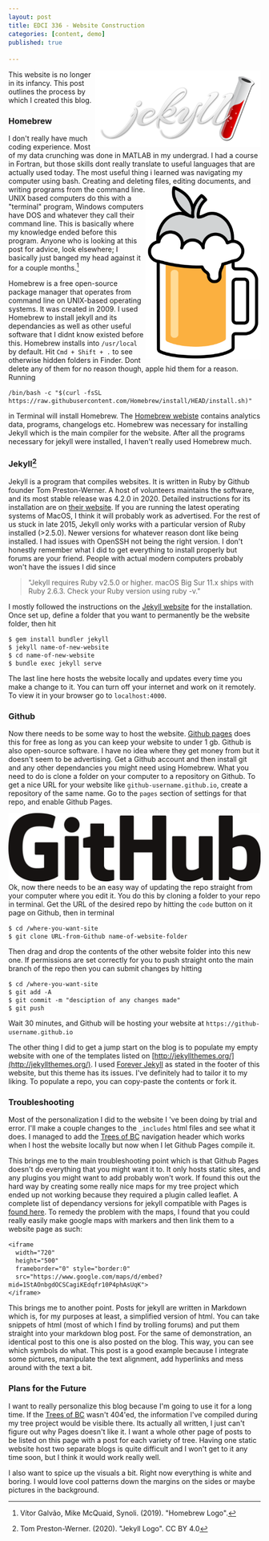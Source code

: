```yaml
---
layout: post
title: EDCI 336 - Website Construction
categories: [content, demo]
published: true

---
```

<img src="/assets/jekyllreflection/jekyll.png" align="right" width="330px"/>
This website is no longer in its infancy. This post outlines the process by which I created this blog.

### Homebrew

I don't really have much coding experience. Most of my data crunching was done in MATLAB in my undergrad. I had a course in Fortran, but those skills dont really translate to useful languages that are actually used today. The most useful thing i learned was navigating my computer using bash. Creating and deleting files, editing documents, and writing programs from the command line.<img src="/assets/jekyllreflection/homebrew.png" align="right" width="230px"/>UNIX based computers do this with a "terminal" program, Windows computers have DOS and whatever they call their command line. This is basically where my knowledge ended before this program. Anyone who is looking at this post for advice, look elsewhere; I basically just banged my head against it for a couple months.[^1]

Homebrew is a free open-source package manager that operates from command line on UNIX-based operating systems. It was created in 2009. I used Homebrew to install jekyll and its dependancies as well as other useful software that I didnt know existed before this. Homebrew installs into ``/usr/local`` by default. Hit ``Cmd + Shift + .`` to see otherwise hidden folders in Finder. Dont delete any of them for no reason though, apple hid them for a reason. Running
```
/bin/bash -c "$(curl -fsSL https://raw.githubusercontent.com/Homebrew/install/HEAD/install.sh)"
```
in Terminal will install Homebrew. The [Homebrew webiste](https://brew.sh/) contains analytics data, programs, changelogs etc. Homebrew was necessary for installing Jekyll which is the main compiler for the website. After all the programs necessary for jekyll were installed, I haven't really used Homebrew much.

### Jekyll[^2]

Jekyll is a program that compiles websites. It is written in Ruby by Github founder Tom Preston-Werner. A host of volunteers maintains the software, and its most stable release was 4.2.0 in 2020. Detailed instructions for its installation are on [their website](https://jekyllrb.com/docs/). If you are running the latest operating systems of MacOS, I think it will probably work as advertised. For the rest of us stuck in late 2015, Jekyll only works with a particular version of Ruby installed (>2.5.0). Newer versions for whatever reason dont like being installed. I had issues with OpenSSH not being the right version. I don't honestly remember what I did to get everything to install properly but forums are your friend. People with actual modern computers probably won't have the issues I did since

>"Jekyll requires Ruby v2.5.0 or higher. macOS Big Sur 11.x ships with Ruby 2.6.3. Check your Ruby version using ruby -v."

I mostly followed the instructions on the [Jekyll website](https://jekyllrb.com/docs/installation/macos/) for the installation. Once set up, define a folder that you want to permanently be the website folder, then hit 

```
$ gem install bundler jekyll
$ jekyll name-of-new-website
$ cd name-of-new-website
$ bundle exec jekyll serve
```
The last line here hosts the website locally and updates every time you make a change to it. You can turn off your internet and work on it remotely. To view it in your browser go to `localhost:4000`.

### Github

Now there needs to be some way to host the website. [Github pages](https://pages.github.com/) does this for free as long as you can keep your website to under 1 gb. Github is also open-source software. I have no idea where they get money from but it doesn't seem to be advertising. Get a Github account and then install git and any other dependancies you might need using Homebrew. What you need to do is clone a folder on your computer to a repository on Github. To get a nice URL for your website like `github-username.github.io`, create a repository of the same name. Go to the `pages` section of settings for that repo, and enable Github Pages.
<br>

![fsdf](/assets/jekyllreflection/github.png)
<br>
Ok, now there needs to be an easy way of updating the repo straight from your computer where you edit it. You do this by cloning a folder to your repo in terminal. Get the URL of the desired repo by hitting the `code` button on it page on Github, then in terminal
```
$ cd /where-you-want-site
$ git clone URL-from-Github name-of-website-folder
```
Then drag and drop the contents of the other website folder into this new one. If permissions are set correctly for you to push straight onto the main branch of the repo then you can submit changes by hitting
```
$ cd /where-you-want-site
$ git add -A
$ git commit -m "desciption of any changes made"
$ git push
```
Wait 30 minutes, and Github will be hosting your website at `https://github-username.github.io`

The other thing I did to get a jump start on the blog is to populate my empty website with one of the templates listed on [http://jekyllthemes.org/](http://jekyllthemes.org/). I used [Forever Jekyll](https://github.com/forever-jekyll/forever-jekyll) as stated in the footer of this website, but this theme has its issues. I've definitely had to tailor it to my liking. To populate a repo, you can copy-paste the contents or fork it.

### Troubleshooting

Most of the personalization I did to the website I 've been doing by trial and error. I'll make a couple changes to the `_includes` html files and see what it does. I managed to add the [Trees of BC](https://pacificyew.github.io/TreesofBC) navigation header which works when I host the website locally but now when I let Github Pages compile it. 

This brings me to the main troubleshooting point which is that Github Pages doesn't do everything that you might want it to. It only hosts static sites, and any plugins you might want to add probably won't work. If found this out the hard way by creating some really nice maps for my tree project which ended up not working because they required a plugin called leaflet. A complete list of dependancy versions for jekyll compatible with Pages is [found here](https://pages.github.com/versions/). To remedy the problem with the maps, I found that you could really easily make google maps with markers and then link them to a website page as such:
```
<iframe 
  width="720"
  height="500"
  frameborder="0" style="border:0"
  src="https://www.google.com/maps/d/embed?mid=1StAOnbgdOCSCagiKEdqfr10P4phAsUqK">
</iframe>
```

This brings me to another point. Posts for jekyll are written in Markdown which is, for my purposes at least, a simplified version of html. You can take snippets of html (most of which I find by trolling forums) and put them straight into your markdown blog post. For the same of demonstration, an identical post to this one is also posted on the blog. This way, you can see which symbols do what. This post is a good example because I integrate some pictures, manipulate the text alignment, add hyperlinks and mess around with the text a bit.

### Plans for the Future

I want to really personalize this blog because I'm going to use it for a long time. If the [Trees of BC](https://pacificyew.github.io/TreesofBC) wasn't 404'ed, the information I've compiled during my tree project would be visible there. Its actually all written, I just can't figure out why Pages doesn't like it. I want a whole other page of posts to be listed on this page with a post for each variety of tree. Having one static website host two separate blogs is quite difficult and I won't get to it any time soon, but I think it would work really well.

I also want to spice up the visuals a bit. Right now everything is white and boring. I would love cool patterns down the margins on the sides or maybe pictures in the background.

[^1]: Vítor Galvão, Mike McQuaid, Synoli. (2019). "Homebrew Logo".
[^2]: Tom Preston-Werner. (2020). "Jekyll Logo". CC BY 4.0
